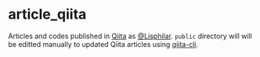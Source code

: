 # article_qiita
Articles and codes published in [Qiita](https://qiita.com/) as [@Lisphilar](https://qiita.com/Lisphilar). `public` directory will will be editted manually to updated Qiita articles using [qiita-cli](https://github.com/increments/qiita-cli).
